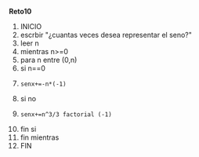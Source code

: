 **Reto10** 
01. INICIO 
02. escrbir "¿cuantas veces desea representar el seno?" 
03. leer n
04. mientras n>=0
05. para n entre (0,n)
06. si n==0
07.     senx+=-n*(-1)
08. si no 
09.     senx+=n^3/3 factorial (-1)
10. fin si
11. fin mientras
12. FIN 